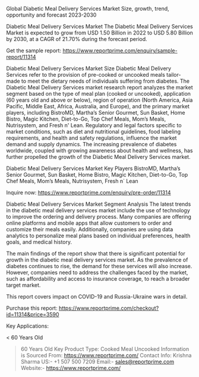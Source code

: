 Global Diabetic Meal Delivery Services Market Size, growth, trend, opportunity and forecast 2023-2030



Diabetic Meal Delivery Services Market
The Diabetic Meal Delivery Services Market is expected to grow from USD 1.50 Billion in 2022 to USD 5.80 Billion by 2030, at a CAGR of 21.70% during the forecast period.

Get the sample report: https://www.reportprime.com/enquiry/sample-report/11314

Diabetic Meal Delivery Services Market Size
Diabetic Meal Delivery Services refer to the provision of pre-cooked or uncooked meals tailor-made to meet the dietary needs of individuals suffering from diabetes. The Diabetic Meal Delivery Services market research report analyzes the market segment based on the type of meal plan (cooked or uncooked), application (60 years old and above or below), region of operation (North America, Asia Pacific, Middle East, Africa, Australia, and Europe), and the primary market players, including BistroMD, Martha’s Senior Gourmet, Sun Basket, Home Bistro, Magic Kitchen, Diet-to-Go, Top Chef Meals, Mom’s Meals, Nutrisystem, and Fresh n' Lean. Regulatory and legal factors specific to market conditions, such as diet and nutritional guidelines, food labeling requirements, and health and safety regulations, influence the market demand and supply dynamics. The increasing prevalence of diabetes worldwide, coupled with growing awareness about health and wellness, has further propelled the growth of the Diabetic Meal Delivery Services market.

Diabetic Meal Delivery Services Market Key Players
BistroMD, Martha’s Senior Gourmet, Sun Basket, Home Bistro, Magic Kitchen, Diet-to-Go, Top Chef Meals, Mom’s Meals, Nutrisystem, Fresh n` Lean

Inquire now: https://www.reportprime.com/enquiry/pre-order/11314

Diabetic Meal Delivery Services Market Segment Analysis
The latest trends in the diabetic meal delivery services market include the use of technology to improve the ordering and delivery process. Many companies are offering online platforms and mobile apps that allow customers to order and customize their meals easily. Additionally, companies are using data analytics to personalize meal plans based on individual preferences, health goals, and medical history.

The main findings of the report show that there is significant potential for growth in the diabetic meal delivery services market. As the prevalence of diabetes continues to rise, the demand for these services will also increase. However, companies need to address the challenges faced by the market, such as affordability and access to insurance coverage, to reach a broader target market.

This report covers impact on COVID-19 and Russia-Ukraine wars in detail.

Purchase this report: https://www.reportprime.com/checkout?id=11314&price=3590

Key Applications:

< 60 Years Old
> 60 Years Old
Key Product Type:
Cooked Meal
Uncooked
Information is Sourced From: https://www.reportprime.com/
Contact Info:
Krishna Sharma
US:- +1 507 500 7209
Email:- sales@reportprime.com
Website:- https://www.reportprime.com/
